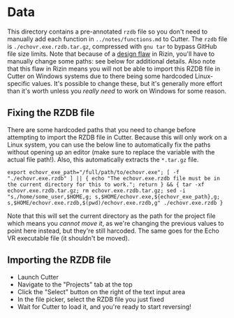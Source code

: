 # Data
This directory contains a pre-annotated `rzdb` file so you don't need to manually add each function in `../notes/functions.md` to Cutter. The `rzdb` file is `./echovr.exe.rzdb.tar.gz`, compressed with `gnu tar` to bypass GitHub file size limits. Note that because of a [design flaw](https://github.com/rizinorg/rizin/issues/3296) in Rizin, you'll have to manually change some paths: see below for additional details. Also note that this flaw in Rizin means you will not be able to import this RZDB file in Cutter on Windows systems due to there being some hardcoded Linux-specific values. It's possible to change these, but it's generally more effort than it's worth unless you *really need* to work on Windows for some reason.

## Fixing the RZDB file
There are some hardcoded paths that you need to change before attempting to import the RZDB file in Cutter. Because this will only work on a Linux system, you can use the below line to automatically fix the paths without opening up an editor (make sure to replace the variable with the actual file path!). Also, this automatically extracts the `*.tar.gz` file.
```
export echovr_exe_path="/full/path/to/echovr.exe"; [ -f "./echovr.exe.rzdb" ] || { echo "The echovr.exe.rzdb file must be in the current directory for this to work."; return } && { tar -xf echovr.exe.rzdb.tar.gz; rm echovr.exe.rzdb.tar.gz; sed -i "s,/home/some_user,$HOME,g; s,$HOME/echovr.exe,${echovr_exe_path},g; s,$HOME/echovr.exe.rzdb,$(pwd)/echovr.exe.rzdb,g" ./echovr.exe.rzdb }
```
Note that this will set the current directory as the path for the project file which means you *cannot move it*, as we're changing the previous values to point here instead, but they're still harcoded. The same goes for the Echo VR executable file (it shouldn't be moved).

## Importing the RZDB file
- Launch Cutter
- Navigate to the "Projects" tab at the top
- Click the "Select" button on the right of the text input area
- In the file picker, select the RZDB file you just fixed
- Wait for Cutter to load it, and you're ready to start reversing!
